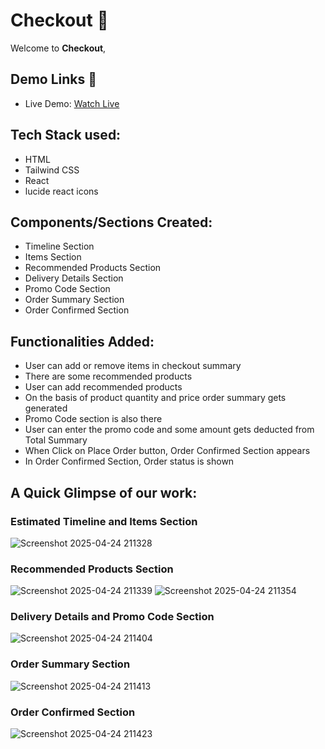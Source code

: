 # Checkout 💪
Welcome to **Checkout**, 

## Demo Links 🚀
- Live Demo: [Watch Live](https://checkout-ashy.vercel.app/)

## Tech Stack used:
- HTML
- Tailwind CSS
- React
- lucide react icons

## Components/Sections Created:
- Timeline Section
- Items Section
- Recommended Products Section
- Delivery Details Section
- Promo Code Section
- Order Summary Section
- Order Confirmed Section

## Functionalities Added:
- User can add or remove items in checkout summary
- There are some recommended products
- User can add recommended products
- On the basis of product quantity and price order summary gets generated
- Promo Code section is also there
- User can enter the promo code and some amount gets deducted from Total Summary
- When Click on Place Order button, Order Confirmed Section appears
- In Order Confirmed Section, Order status is shown
  

## A Quick Glimpse of our work:
### Estimated Timeline and Items Section
![Screenshot 2025-04-24 211328](https://github.com/user-attachments/assets/fc662533-c7a9-4aff-b43f-3a69e3da6a69)

### Recommended Products Section
![Screenshot 2025-04-24 211339](https://github.com/user-attachments/assets/844620f4-2fc9-4d75-bd19-1d8ea05bc573)
![Screenshot 2025-04-24 211354](https://github.com/user-attachments/assets/1189e710-6ecf-412e-9222-6201d7a4b4c2)

### Delivery Details and Promo Code Section
![Screenshot 2025-04-24 211404](https://github.com/user-attachments/assets/82e791e1-3e2d-4b15-b06f-3f9ee958ccad)

### Order Summary Section
![Screenshot 2025-04-24 211413](https://github.com/user-attachments/assets/d899daaf-950b-403a-8bf5-0230eaffd026)

### Order Confirmed Section
![Screenshot 2025-04-24 211423](https://github.com/user-attachments/assets/0be67ace-961b-4bad-8005-d261969d093a)

